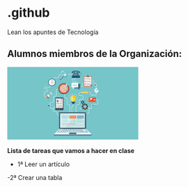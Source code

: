 # .github

Lean los apuntes de Tecnología 

## Alumnos miembros de la Organización:

![Foto](/profile/logos/descarga.jpg)

**Lista de tareas que vamos a hacer en clase**

  - 1ª Leer un artículo

  
  -2ª Crear una tabla

